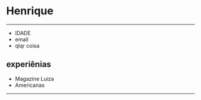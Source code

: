 # Henrique

---


- IDADE
- email
- qlqr coisa

## experiênias 

- Magazine Luiza
- Americanas 

--- 

